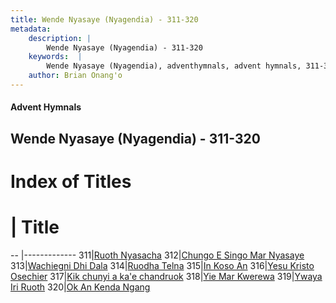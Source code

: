 ```yaml
---
title: Wende Nyasaye (Nyagendia) - 311-320
metadata:
    description: |
        Wende Nyasaye (Nyagendia) - 311-320
    keywords:  |
        Wende Nyasaye (Nyagendia), adventhymnals, advent hymnals, 311-320
    author: Brian Onang'o
---
```


#### Advent Hymnals
## Wende Nyasaye (Nyagendia) - 311-320

# Index of Titles
# | Title                        
-- |-------------
311|[Ruoth Nyasacha](/wende-nyasaye/301-332/311-320/Ruoth-Nyasacha)
312|[Chungo E Singo Mar Nyasaye](/wende-nyasaye/301-332/311-320/Chungo-E-Singo-Mar-Nyasaye)
313|[Wachiegni Dhi Dala](/wende-nyasaye/301-332/311-320/Wachiegni-Dhi-Dala)
314|[Ruodha Telna](/wende-nyasaye/301-332/311-320/Ruodha-Telna)
315|[In Koso An](/wende-nyasaye/301-332/311-320/In-Koso-An)
316|[Yesu Kristo Osechier](/wende-nyasaye/301-332/311-320/Yesu-Kristo-Osechier)
317|[Kik chunyi a ka'e chandruok](/wende-nyasaye/301-332/311-320/Kik-chunyi-a-ka'e-chandruok)
318|[Yie Mar Kwerewa](/wende-nyasaye/301-332/311-320/Yie-Mar-Kwerewa)
319|[Ywaya Iri Ruoth](/wende-nyasaye/301-332/311-320/Ywaya-Iri-Ruoth)
320|[Ok An Kenda Ngang](/wende-nyasaye/301-332/311-320/Ok-An-Kenda-Ngang)